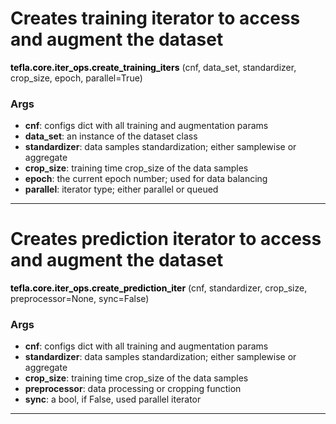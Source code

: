 # Creates training iterator to access and augment the dataset

<span class="extra_h1"><span style="color:black;"><b>tefla.core.iter_ops.create_training_iters</b></span>  (cnf,  data_set,  standardizer,  crop_size,  epoch,  parallel=True)</span>

<h3>Args</h3>


 - **cnf**: configs dict with all training and augmentation params
 - **data_set**: an instance of the dataset class
 - **standardizer**: data samples standardization; either samplewise or aggregate
 - **crop_size**: training time crop_size of the data samples
 - **epoch**: the current epoch number; used for data balancing
 - **parallel**: iterator type; either parallel or queued

 ---------- 

# Creates prediction iterator to access and augment the dataset

<span class="extra_h1"><span style="color:black;"><b>tefla.core.iter_ops.create_prediction_iter</b></span>  (cnf,  standardizer,  crop_size,  preprocessor=None,  sync=False)</span>

<h3>Args</h3>


 - **cnf**: configs dict with all training and augmentation params
 - **standardizer**: data samples standardization; either samplewise or aggregate
 - **crop_size**: training time crop_size of the data samples
 - **preprocessor**: data processing or cropping function
 - **sync**: a bool, if False, used parallel iterator

 ---------- 

